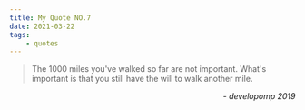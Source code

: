 ```yaml
---
title: My Quote NO.7
date: 2021-03-22
tags:
	- quotes
---
```


> The 1000 miles you've walked so far are not important. What's important is
> that you still have the will to walk another mile.

<div style="text-align: right"><i>- developomp 2019</i></div>
